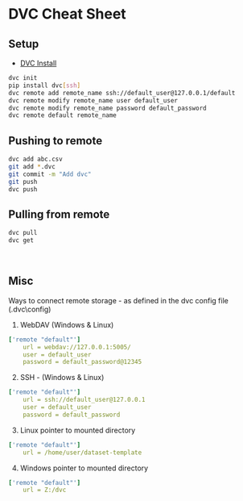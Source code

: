 # DVC Cheat Sheet

## Setup

* [DVC Install](https://dvc.org/doc/install)

```bash
dvc init
pip install dvc[ssh]
dvc remote add remote_name ssh://default_user@127.0.0.1/default
dvc remote modify remote_name user default_user
dvc remote modify remote_name password default_password
dvc remote default remote_name
```

## Pushing to remote

```bash
dvc add abc.csv
git add *.dvc
git commit -m "Add dvc"
git push
dvc push
```

## Pulling from remote

```bash
dvc pull
dvc get
```

 
## Misc

Ways to connect remote storage - as defined in the dvc config file (.dvc\config)

1. WebDAV (Windows & Linux)

```yml
['remote "default"']
    url = webdav://127.0.0.1:5005/
    user = default_user
    password = default_password@12345
```

2. SSH - (Windows & Linux)

```yml
['remote "default"']
    url = ssh://default_user@127.0.0.1
    user = default_user
    password = default_password
```

3. Linux pointer to mounted directory

```yml
['remote "default"']
    url = /home/user/dataset-template
```

4. Windows pointer to mounted directory

```yml
['remote "default"']
    url = Z:/dvc
```
